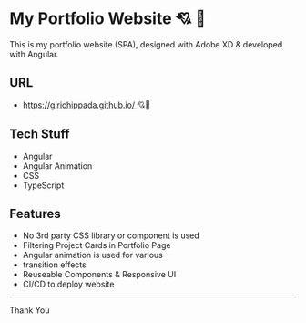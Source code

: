 # My Portfolio Website :cupid: :sparkling_heart:


This is my portfolio website (SPA), designed with Adobe XD & developed with Angular.

## URL

* [https://girichippada.github.io/ ](https://girichippada.github.io/) :cupid::sparkling_heart:

## Tech Stuff
- Angular 
- Angular Animation 
- CSS 
- TypeScript

## Features

* No 3rd party CSS library or component is used
* Filtering Project Cards in Portfolio Page
* Angular animation is used for various 
*  transition effects
* Reuseable Components & Responsive UI
* CI/CD to deploy website

----------
Thank You
